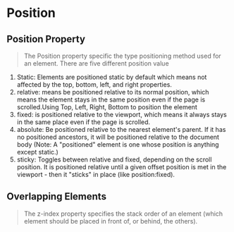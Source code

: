 # Position

## Position Property

> The Position property specific the type positioning method used for an element. There are five different position value

1. Static: Elements are positioned static by default which means not affected by the top, bottom, left, and right properties.
2. relative: means be positioned relative to its normal position, which means the element stays in the same position even if the page is scrolled.Using Top, Left, Right, Bottom to position the element
3. fixed: is positioned relative to the viewport, which means it always stays in the same place even if the page is scrolled.
4. absolute: Be positioned relative to the nearest element's parent. If it has no positioned ancestors, it will be positioned relative to the document body (Note: A "positioned" element is one whose position is anything except static.)
5. sticky: Toggles between relative and fixed, depending on the scroll position. It is positioned relative until a given offset position is met in the viewport - then it "sticks" in place (like position:fixed).

## Overlapping Elements

> The z-index property specifies the stack order of an element (which element should be placed in front of, or behind, the others).
